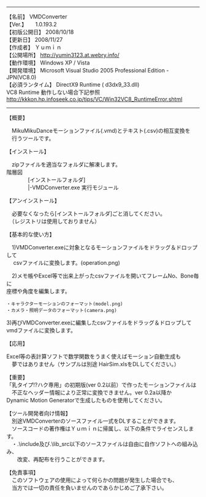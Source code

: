------------------------------------------------------------------------------------
【名前】             VMDConverter  
【Ver.】       	  　 1.0.193.2  
【初版公開日】       2008/10/18  
【更新日】           2008/11/27  
【作成者】           Ｙｕｍｉｎ  
【公開場所】         http://yumin3123.at.webry.info/  
【動作環境】         Windows XP / Vista  
【開発環境】         Microsoft Visual Studio 2005 Professional Edition - JPN(VC8.0)  
【必須ランタイム】   DirectX9 Runtime ( d3dx9_33.dll)  
		     VC8 Runtime 動作しない場合下記参照  
                     http://kkkon.hp.infoseek.co.jp/tips/VC/Win32VC8_RuntimeError.shtml  
  
------------------------------------------------------------------------------------
【概要】  
  
　MikuMikuDanceモーションファイル(.vmd)とテキスト(.csv)の相互変換を  
　行うツールです。  
  
  
【インストール】  
  
　zipファイルを適当なフォルダに解凍します。  
  階層図  
　　　　[インストールフォルダ]  
          　　　　|-VMDConverter.exe 実行モジュール  
  
【アンインストール】  
  
　必要なくなったら[インストールフォルダ]ごと消してください。  
　（レジストリは使用しておりません）  
  
【基本的な使い方】  
  
　1)VMDConverter.exeに対象となるモーションファイルをドラッグ＆ドロップして  
　  csvファイルに変換します。(operation.png)  
  
　2)メモ帳やExcel等で出来上がったcsvファイルを開いてフレームNo、Bone毎に  
    座標や角度を編集します。  
  
    ・キャラクターモーションのフォーマット(model.png)  
    ・カメラ・照明データのフォーマット(camera.png)  
  
  3)再びVMDConverter.exeに編集したcsvファイルをドラッグ＆ドロップして  
    vmdファイルに変換します。  
  
【応用】  
  
  Excel等の表計算ソフトで数学関数をうまく使えばモーション自動生成も  
　夢ではありません（サンプルは別途 HairSim.xlsをDLしてください。）  
  
【重要】  
  「乳タイプ!?ハク専用」の初期版(ver 0.2以前）で作ったモーションファイルは  
　不正なヘッダー情報により正常に変換できません。ver 0.2a以降か  
  Dynamic Motion Generatorで生成したものを使用してください。  
  
【ツール開発者向け情報】  
　別途VMDConverterのソースファイル一式をDLすることができます。  
　ソースコードの著作権はＹｕｍｉｎに帰属し、以下の条件でライセンスします。  
　・.\include及び.\lib_src以下のソースファイルは自由に自作ソフトへの組み込み、  
　　改変、再配布を行うことができます。  
  
【免責事項】  
　このソフトウェアの使用によって何らかの問題が発生した場合でも、  
　当方では一切の責任を負いませんのであらかじめご了承下さい。  